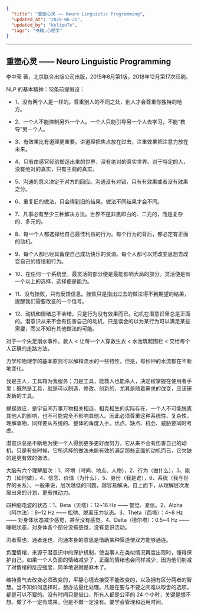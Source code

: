 ```json
{
  "title": "重塑心灵 —— Neuro Linguistic Programming",
  "updated_at": "2020-06-25",
  "updated_by": "KelipuTe",
  "tags": "书籍,心理学"
}
```

---

## 重塑心灵 —— Neuro Linguistic Programming

李中莹 著，北京联合出版公司出版，2015年6月第1版，2018年12月第17次印刷。

NLP 的基本精神：12条前提假设：

- 1、没有两个人是一样的。尊重别人的不同之处，别人才会尊重你独特的地方。

- 2、一个人不能控制另外一个人。一个人只能引导另一个人去学习，不能“教导”另一个人。

- 3、有效果比有道理更重要。讲道理把焦点放在过去，注重效果把注意力放在未来。

- 4、只有由感官经验塑造出来的世界，没有绝对的真实世界。对于特定的人，没有绝对的真实，只有主观的真实。

- 5、沟通的意义决定于对方的回应。沟通没有对错，只有有效果或者没有效果之分。

- 6、重复旧的做法，只会得到旧的结果。做法不同结果才会不同。

- 7、凡事必有至少三种解决方法。世界不是非黑即白的、二元的，而是复杂的、多元的。

- 8、每一个人都选择给自己最佳利益的行为。每个行为的背后，都必定有正面的动机。

- 9、每个人都已经具备使自己成功快乐的资源。每个人都可以凭改变思想去改变自己的情绪和行为。

- 10、在任何一个系统里，最灵活的部分便是最能影响大局的部分。灵活便是有一个以上的选择，选择便是能力。

- 11、没有挫败，只有反馈信息。挫败只是指出过去的做法得不到期望的结果，提醒我们需要改变的一个信号。

- 12、动机和情绪总不会错，只是行为没有效果而已。动机在潜意识里总是正面的。潜意识从来不会有伤害自己的动机，只是误会的以为某行为可以满足某些需要，而又不知有其他做法的可能。

对于一个失足溺水事件，救人 < 让每一个人穿救生衣 < 水池筑起围栏 < 交给每个人正确的走路方法。

力学和物理学的基本原则可以解释流水的一些特性，但是，每秒钟的水流都在不断地变化。

我是主人，工具箱为我服务；刀是工具，能救人也能杀人，决定权掌握在使用者手里；既然是工具，就是可以制造、修改、创新的，尤其是随着需求的改变，应该研发新的工具。

蝴蝶效应，是宇宙间万事万物相关相连、相克相生的实际存在，一个人不可能脱离其他人的影响，也不可能完全不影响其他人。因此必须尊重这种系统性、复杂性，理解事物，同样要从系统的、整体的角度入手。优点、缺点、机会、威胁要同时考虑。

潜意识总是不断地为使一个人得到更多更好而努力，它从来不会有伤害自己的动机，只是有些时候，它所选择的做法未能有效的满足那些正面的动机而已，它欠缺的是更有效的做法。

大脑有六个理解层次：1、环境（时间、地点、人物），2、行为（做什么），3、能力（如何做），4、信念、价值（为什么），5、身份（我是谁），6、系统（我与世界的关系）。一般来说，层次越低的问题，越容易解决。自上而下，从理解层次发展出来的计划，更有推动力。

四种脑电波的状态：1、Beta（贝塔）：12~16 Hz —— 警觉、紧张。2、Alpha（阿尔法）：8~12 Hz —— 松弛、脱离压力状态。3、Theta（西塔）：4~8 Hz —— 对身体状态减少感觉，甚至没有感觉。4、Delta（德尔塔）：0.5~4 Hz —— 睡眠状态，对身体各个部分没有感觉，没有意识活动。

沟者渠也，通者连也，沟通本身的意思是借助某种渠道使双方能够通连。

负面情绪，来源于潜意识中的保护机制，使当事人在类似情况再度出现时，懂得保护自己。如果一个人负面的情绪减少了，正面的情绪也会同样减少，因为他们削减了对情绪的反应强度，简单地说就是麻木了。

维持勇气去改变必须改变的，平静心境去接受不能改变的，以及拥有区分两者的智慧。当不知如何选择时，想办法量化处理。凡是在要与不要之间难以取舍的选项，都是可以不要的。没有时间只是借口，所有人都是公平的 24 个小时，关键是想不想。做了不一定有成果，但是不做一定没有。要学会管理和运用时间。